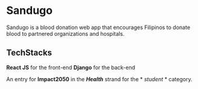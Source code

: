 # Sandugo
Sandugo is a blood donation web app that encourages Filipinos to donate blood to partnered organizations and hospitals.

## TechStacks
**React JS** for the front-end
**Django** for the back-end

 An entry for **Impact2050** in the ***Health*** strand for the * *student* * category. 
